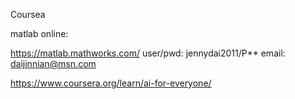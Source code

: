 
Coursea

matlab online:

https://matlab.mathworks.com/
user/pwd: jennydai2011/P**
email: daijinnian@msn.com

https://www.coursera.org/learn/ai-for-everyone/
